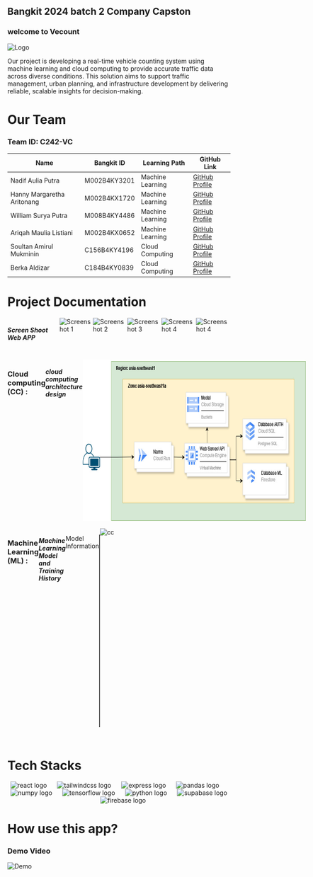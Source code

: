 ## Bangkit 2024 batch 2 Company Capston
<h3>welcome to Vecount</h3>

![Logo ](github_asset/)

Our project is developing a real-time vehicle counting system using machine learning and cloud computing to provide accurate traffic data across diverse conditions. This solution aims to support traffic management, urban planning, and infrastructure development by delivering reliable, scalable insights for decision-making.

# Our Team

### Team ID: C242-VC

| Name                     | Bangkit ID    | Learning Path       | GitHub Link                               |
|--------------------------|---------------|---------------------|-------------------------------------------|
| Nadif Aulia Putra    |  M002B4KY3201 | Machine Learning    | [GitHub Profile](https://github.com/)  |
| Hanny Margaretha Aritonang| M002B4KX1720  | Machine Learning    | [GitHub Profile](https://github.com/)  |
| William Surya Putra      | M008B4KY4486   | Machine Learning    | [GitHub Profile](https://github.com/)|
| Ariqah Maulia Listiani   |  M002B4KX0652   | Machine Learning     | [GitHub Profile](https://github.com/)|
| Soultan Amirul Mukminin    | C156B4KY4196   | Cloud Computing     | [GitHub Profile](https://github.com/soul222)   |
| Berka Aldizar  | C184B4KY0839   | Cloud Computing  | [GitHub Profile](https://github.com/)|


# Project Documentation
<!DOCTYPE html>
<html lang="id">
<head>
</head>
<body>
  <div style="display: flex; justify-content: space-between;">
<h5>Screen Shoot Web APP</h5>
  <img src="github_asset/" alt="Screenshot 1">
  <img src="github_asset/" alt="Screenshot 2">
  <img src="github_asset/" alt="Screenshot 3">
  <img src="github_asset/" alt="Screenshot 4">
  <img src="github_asset/" alt="Screenshot 4">
  </div>
  <br>
  <div style="display: flex; justify-content: space-between;">
  <h3> Cloud computing (CC) : </h3>
  <h5> cloud computing architecture design</h5>
  <img src="assets/ArsitekturCloudComputing.jpg" alt="cc" width="781" height="365">
  </div>
  <br>
  <div style="display: flex; justify-content: space-between;">
  <h3> Machine Learning (ML) : </h3>
  <h5> Machine Learning Model and Training History</h5>
  <p>Model Information</p>
  <table border="1" cellpadding="8">
    <tr>
      <th>Layer (type)</th>
      <th>Output Shape</th>
      <th>Param #</th>
    </tr>
    <tr>
      <td>mobilenetv2_1.00_224 (Functional)</td>
      <td>(None, 7, 7, 1280)</td>
      <td>2257984</td>
    </tr>
    <tr>
      <td>global_average_pooling2d_1 (GlobalAveragePooling2D)</td>
      <td>(None, 1280)</td>
      <td>0</td>
    </tr>
    <tr>
      <td>dense_2 (Dense)</td>
      <td>(None, 128)</td>
      <td>163968</td>
    </tr>
    <tr>
      <td>dropout_1 (Dropout)</td>
      <td>(None, 128)</td>
      <td>0</td>
    </tr>
    <tr>
      <td>dense_3 (Dense)</td>
      <td>(None, 6)</td>
      <td>774</td>
    </tr>
    <tr>
      <td colspan="2">Total params</td>
      <td>2422726 (9.24 MB)</td>
    </tr>
    <tr>
      <td colspan="2">Trainable params</td>
      <td>164742 (643.52 KB)</td>
    </tr>
    <tr>
      <td colspan="2">Non-trainable params</td>
      <td>2257984 (8.61 MB)</td>
    </tr>
  </table>
  <br>
  <img src="github_asset/" alt="cc" width="595" height="295">
  </div>
</body>
</html>
<br>

# Tech Stacks
<div align="center">
<img src="https://skillicons.dev/icons?i=react" height="45" alt="react logo" />
<img width="15" />
<img src="https://cdn.jsdelivr.net/gh/devicons/devicon/icons/tailwindcss/tailwindcss-original-wordmark.svg" height="45" alt="tailwindcss logo"/>
<img width="15" />
<img src="https://skillicons.dev/icons?i=express" height="45" alt="express logo" />
<img width="15" />
<img src="https://cdn.jsdelivr.net/gh/devicons/devicon/icons/pandas/pandas-original.svg" height="45" alt="pandas logo" />
<img width="15" />
<img src="https://cdn.jsdelivr.net/gh/devicons/devicon/icons/numpy/numpy-original.svg" height="45" alt="numpy logo" />
<img width="15" />
<img src="https://cdn.jsdelivr.net/gh/devicons/devicon/icons/tensorflow/tensorflow-original.svg" height="45" alt="tensorflow logo" />
<img width="15" />
<img src="https://cdn.jsdelivr.net/gh/devicons/devicon/icons/python/python-original.svg" height="45" alt="python logo" />
<img width="15" />
<img src="https://skillicons.dev/icons?i=supabase" height="45" alt="supabase logo" />
<img width="15" />
<img src="https://skillicons.dev/icons?i=firebase" height="45" alt="firebase logo" />
<div>
  
</div>
</div>

# How use this app?

### Demo Video

![Demo]()
